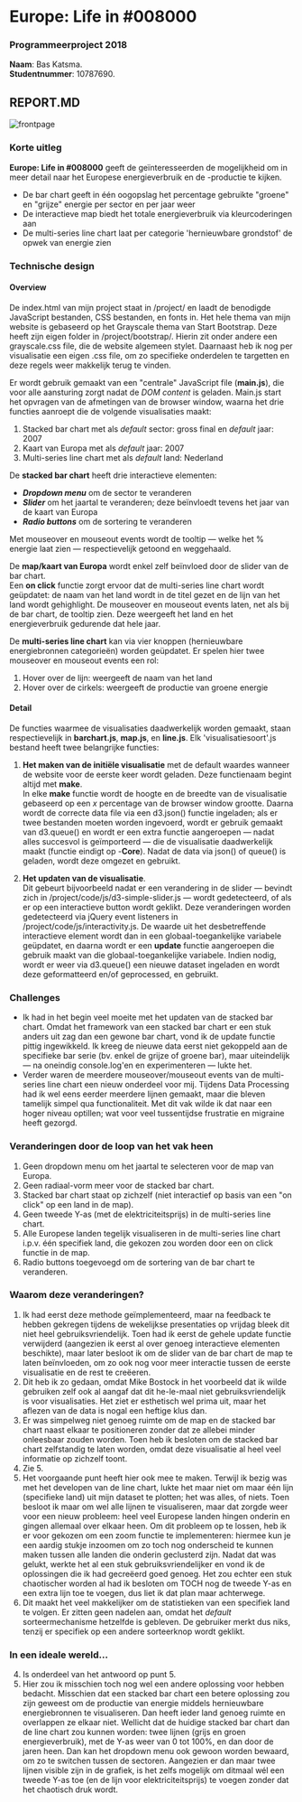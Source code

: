 # Europe: Life in \#008000
### Programmeerproject 2018
**Naam**: Bas Katsma. \
**Studentnummer**: 10787690.

## REPORT.MD
![frontpage](docs/frontpage.png)

### Korte uitleg
**Europe: Life in \#008000** geeft de geïnteresseerden de mogelijkheid om in meer detail naar het Europese energieverbruik en de -productie te kijken. 
- De bar chart geeft in één oogopslag het percentage gebruikte "groene" en "grijze" energie per sector en per jaar weer
- De interactieve map biedt het totale energieverbruik via kleurcoderingen aan
- De multi-series line chart laat per categorie 'hernieuwbare grondstof' de opwek van energie zien

### Technische design

#### Overview
De index.html van mijn project staat in /project/ en laadt de benodigde JavaScript bestanden, CSS bestanden, en fonts in. Het hele thema van mijn website is gebaseerd op het Grayscale thema van Start Bootstrap. Deze heeft zijn eigen folder in /project/bootstrap/. Hierin zit onder andere een grayscale.css file, die de website algemeen stylet. Daarnaast heb ik nog per visualisatie een eigen .css file, om zo specifieke onderdelen te targetten en deze regels weer makkelijk terug te vinden.

Er wordt gebruik gemaakt van een "centrale" JavaScript file (**main.js**), die voor alle aansturing zorgt nadat de _DOM content_ is geladen. Main.js start het opvragen van de afmetingen van de browser window, waarna het drie functies aanroept die de volgende visualisaties maakt:
1. Stacked bar chart met als _default_ sector: gross final en _default_ jaar: 2007
2. Kaart van Europa met als _default_ jaar: 2007
3. Multi-series line chart met als _default_ land: Nederland

De **stacked bar chart** heeft drie interactieve elementen:
- _**Dropdown menu**_ om de sector te veranderen
- _**Slider**_ om het jaartal te veranderen; deze beïnvloedt tevens het jaar van de kaart van Europa
- _**Radio buttons**_ om de sortering te veranderen


Met mouseover en mouseout events wordt de tooltip — welke het % energie laat zien — respectievelijk getoond en weggehaald.

De **map/kaart van Europa** wordt enkel zelf beïnvloed door de slider van de bar chart. \
Een **on click** functie zorgt ervoor dat de multi-series line chart wordt geüpdatet: de naam van het land wordt in de titel gezet en de lijn van het land wordt gehighlight. De mouseover en mouseout events laten, net als bij de bar chart, de tooltip zien. Deze weergeeft het land en het energieverbruik gedurende dat hele jaar.

De **multi-series line chart** kan via vier knoppen (hernieuwbare energiebronnen categorieën) worden geüpdatet. Er spelen hier twee mouseover en mouseout events een rol:
1. Hover over de lijn: weergeeft de naam van het land
2. Hover over de cirkels: weergeeft de productie van groene energie

#### Detail
De functies waarmee de visualisaties daadwerkelijk worden gemaakt, staan respectievelijk in **barchart.js**, **map.js**, en **line.js**. Elk 'visualisatiesoort'.js bestand heeft twee belangrijke functies:
1. **Het maken van de initiële visualisatie** met de default waardes wanneer de website voor de eerste keer wordt geladen. Deze functienaam begint altijd met **make**. \
In elke **make** functie wordt de hoogte en de breedte van de visualisatie gebaseerd op een _x_ percentage van de browser window grootte. Daarna wordt de correcte data file via een d3.json() functie ingeladen; als er twee bestanden moeten worden ingevoerd, wordt er gebruik gemaakt van d3.queue() en wordt er een extra functie aangeroepen — nadat alles succesvol is geïmporteerd — die de visualisatie daadwerkelijk maakt (functie eindigt op -**Core**). Nadat de data via json() of queue() is geladen, wordt deze omgezet en gebruikt.

2. **Het updaten van de visualisatie**. \
Dit gebeurt bijvoorbeeld nadat er een verandering in de slider — bevindt zich in /project/code/js/d3-simple-slider.js — wordt gedetecteerd, of als er op een interactieve button wordt geklikt. Deze veranderingen worden gedetecteerd via jQuery event listeners in /project/code/js/interactivity.js. De waarde uit het desbetreffende interactieve element wordt dan in een globaal-toegankelijke variabele geüpdatet, en daarna wordt er een **update** functie aangeroepen die gebruik maakt van die globaal-toegankelijke variabele. Indien nodig, wordt er weer via d3.queue() een nieuwe dataset ingeladen en wordt deze geformatteerd en/of geprocessed, en gebruikt.

### Challenges
- Ik had in het begin veel moeite met het updaten van de stacked bar chart. Omdat het framework van een stacked bar chart er een stuk anders uit zag dan een gewone bar chart, vond ik de update functie pittig ingewikkeld. Ik kreeg de nieuwe data eerst niet gekoppeld aan de specifieke bar serie (bv. enkel de grijze of groene bar), maar uiteindelijk — na oneindig console.log'en en experimenteren — lukte het.
- Verder waren de meerdere mouseover/mouseout events van de multi-series line chart een nieuw onderdeel voor mij. Tijdens Data Processing had ik wel eens eerder meerdere lijnen gemaakt, maar die bleven tamelijk simpel qua functionaliteit. Met dit vak wilde ik dat naar een hoger niveau optillen; wat voor veel tussentijdse frustratie en migraine heeft gezorgd.

### Veranderingen door de loop van het vak heen
1. Geen dropdown menu om het jaartal te selecteren voor de map van Europa.
2. Geen radiaal-vorm meer voor de stacked bar chart.
3. Stacked bar chart staat op zichzelf (niet interactief op basis van een "on click" op een land in de map).
4. Geen tweede Y-as (met de elektriciteitsprijs) in de multi-series line chart.
5. Alle Europese landen tegelijk visualiseren in de multi-series line chart i.p.v. één specifiek land, die gekozen zou worden door een on click functie in de map.
6. Radio buttons toegevoegd om de sortering van de bar chart te veranderen.

### Waarom deze veranderingen?
1. Ik had eerst deze methode geïmplementeerd, maar na feedback te hebben gekregen tijdens de wekelijkse presentaties op vrijdag bleek dit niet heel gebruiksvriendelijk. Toen had ik eerst de gehele update functie verwijderd (aangezien ik eerst al over genoeg interactieve elementen beschikte), maar later besloot ik om de slider van de bar chart de map te laten beïnvloeden, om zo ook nog voor meer interactie tussen de eerste visualisatie en de rest te creëeren.
2. Dit heb ik zo gedaan, omdat Mike Bostock in het voorbeeld dat ik wilde gebruiken zelf ook al aangaf dat dit he-le-maal niet gebruiksvriendelijk is voor visualisaties. Het ziet er esthetisch wel prima uit, maar het aflezen van de data is nogal een heftige klus dan.
3. Er was simpelweg niet genoeg ruimte om de map en de stacked bar chart naast elkaar te positioneren zonder dat ze allebei minder onleesbaar zouden worden. Toen heb ik besloten om de stacked bar chart zelfstandig te laten worden, omdat deze visualisatie al heel veel informatie op zichzelf toont.
4. Zie 5.
5. Het voorgaande punt heeft hier ook mee te maken. Terwijl ik bezig was met het developen van de line chart, lukte het maar niet om maar één lijn (specifieke land) uit mijn dataset te plotten; het was alles, of niets. Toen besloot ik maar om wel alle lijnen te visualiseren, maar dat zorgde weer voor een nieuw probleem: heel veel Europese landen hingen onderin en gingen allemaal over elkaar heen. Om dit probleem op te lossen, heb ik er voor gekozen om een zoom functie te implementeren: hiermee kun je een aardig stukje inzoomen om zo toch nog onderscheid te kunnen maken tussen alle landen die onderin geclusterd zijn. Nadat dat was gelukt, werkte het al een stuk gebruiksvriendelijker en vond ik de oplossingen die ik had gecreëerd goed genoeg. Het zou echter een stuk chaotischer worden al had ik besloten om TOCH nog de tweede Y-as en een extra lijn toe te voegen, dus liet ik dat plan maar achterwege.
6. Dit maakt het veel makkelijker om de statistieken van een specifiek land te volgen. Er zitten geen nadelen aan, omdat het _default_ sorteermechanisme hetzelfde is gebleven. De gebruiker merkt dus niks, tenzij er specifiek op een andere sorteerknop wordt geklikt.

### In een ideale wereld...
4. Is onderdeel van het antwoord op punt 5.
5. Hier zou ik misschien toch nog wel een andere oplossing voor hebben bedacht. Misschien dat een stacked bar chart een betere oplossing zou zijn geweest om de productie van energie middels hernieuwbare energiebronnen te visualiseren. Dan heeft ieder land genoeg ruimte en overlappen ze elkaar niet. Wellicht dat de huidige stacked bar chart dan de line chart zou kunnen worden: twee lijnen (grijs en groen energieverbruik), met de Y-as weer van 0 tot 100%, en dan door de jaren heen. Dan kan het dropdown menu ook gewoon worden bewaard, om zo te switchen tussen de sectoren. Aangezien er dan maar twee lijnen visible zijn in de grafiek, is het zelfs mogelijk om ditmaal wél een tweede Y-as toe (en de lijn voor elektriciteitsprijs) te voegen zonder dat het chaotisch druk wordt.
